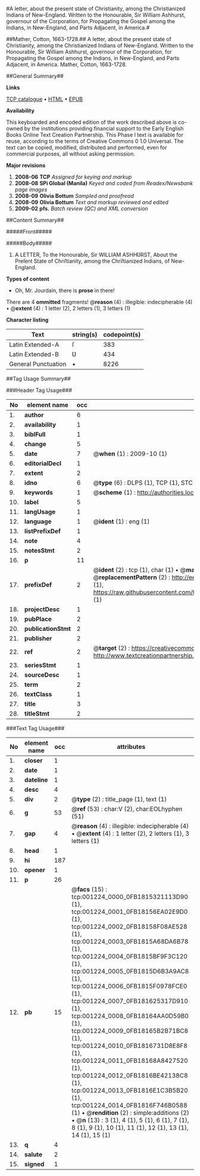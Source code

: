 #A letter, about the present state of Christianity, among the Christianized Indians of New-England. Written to the Honourable, Sir William Ashhurst, governour of the Corporation, for Propagating the Gospel among the Indians, in New-England, and Parts Adjacent, in America.#

##Mather, Cotton, 1663-1728.##
A letter, about the present state of Christianity, among the Christianized Indians of New-England. Written to the Honourable, Sir William Ashhurst, governour of the Corporation, for Propagating the Gospel among the Indians, in New-England, and Parts Adjacent, in America.
Mather, Cotton, 1663-1728.

##General Summary##

**Links**

[TCP catalogue](http://www.ota.ox.ac.uk/tcp/)  • 
[HTML](http://tei.it.ox.ac.uk/tcp/Texts-HTML/free/N01/N01027.html)  • 
[EPUB](http://tei.it.ox.ac.uk/tcp/Texts-EPUB/free/N01/N01027.epub)

**Availability**

This keyboarded and encoded edition of the
	       work described above is co-owned by the institutions
	       providing financial support to the Early English Books
	       Online Text Creation Partnership. This Phase I text is
	       available for reuse, according to the terms of Creative
	       Commons 0 1.0 Universal. The text can be copied,
	       modified, distributed and performed, even for
	       commercial purposes, all without asking permission.

**Major revisions**

1. __2008-06__ __TCP__ *Assigned for keying and markup*
1. __2008-08__ __SPi Global (Manila)__ *Keyed and coded from Readex/Newsbank page images*
1. __2008-09__ __Olivia Bottum__ *Sampled and proofread*
1. __2008-09__ __Olivia Bottum__ *Text and markup reviewed and edited*
1. __2009-02__ __pfs.__ *Batch review (QC) and XML conversion*

##Content Summary##

#####Front#####

#####Body#####

1. A LETTER, To the Honourable, Sir WILLIAM ASHHƲRST, About the Preſent State of Chriſtianity, among the Chriſtianized Indians, of New-England.

**Types of content**

  * Oh, Mr. Jourdain, there is **prose** in there!

There are 4 **ommitted** fragments! 
 @__reason__ (4) : illegible: indecipherable (4)  •  @__extent__ (4) : 1 letter (2), 2 letters (1), 3 letters (1)

**Character listing**


|Text|string(s)|codepoint(s)|
|---|---|---|
|Latin Extended-A|ſ|383|
|Latin Extended-B|Ʋ|434|
|General Punctuation|•|8226|

##Tag Usage Summary##

###Header Tag Usage###

|No|element name|occ|attributes|
|---|---|---|---|
|1.|__author__|6||
|2.|__availability__|1||
|3.|__biblFull__|1||
|4.|__change__|5||
|5.|__date__|7| @__when__ (1) : 2009-10 (1)|
|6.|__editorialDecl__|1||
|7.|__extent__|2||
|8.|__idno__|6| @__type__ (6) : DLPS (1), TCP (1), STC (1), NOTIS (1), IMAGE-SET (1), EVANS-CITATION (1)|
|9.|__keywords__|1| @__scheme__ (1) : http://authorities.loc.gov/ (1)|
|10.|__label__|5||
|11.|__langUsage__|1||
|12.|__language__|1| @__ident__ (1) : eng (1)|
|13.|__listPrefixDef__|1||
|14.|__note__|4||
|15.|__notesStmt__|2||
|16.|__p__|11||
|17.|__prefixDef__|2| @__ident__ (2) : tcp (1), char (1)  •  @__matchPattern__ (2) : ([0-9\-]+):([0-9IVX]+) (1), (.+) (1)  •  @__replacementPattern__ (2) : http://eebo.chadwyck.com/downloadtiff?vid=$1&page=$2 (1), https://raw.githubusercontent.com/textcreationpartnership/Texts/master/tcpchars.xml#$1 (1)|
|18.|__projectDesc__|1||
|19.|__pubPlace__|2||
|20.|__publicationStmt__|2||
|21.|__publisher__|2||
|22.|__ref__|2| @__target__ (2) : https://creativecommons.org/publicdomain/zero/1.0/ (1), http://www.textcreationpartnership.org/docs/. (1)|
|23.|__seriesStmt__|1||
|24.|__sourceDesc__|1||
|25.|__term__|2||
|26.|__textClass__|1||
|27.|__title__|3||
|28.|__titleStmt__|2||


###Text Tag Usage###

|No|element name|occ|attributes|
|---|---|---|---|
|1.|__closer__|1||
|2.|__date__|1||
|3.|__dateline__|1||
|4.|__desc__|4||
|5.|__div__|2| @__type__ (2) : title_page (1), text (1)|
|6.|__g__|53| @__ref__ (53) : char:V (2), char:EOLhyphen (51)|
|7.|__gap__|4| @__reason__ (4) : illegible: indecipherable (4)  •  @__extent__ (4) : 1 letter (2), 2 letters (1), 3 letters (1)|
|8.|__head__|1||
|9.|__hi__|187||
|10.|__opener__|1||
|11.|__p__|26||
|12.|__pb__|15| @__facs__ (15) : tcp:001224_0000_0FB1815321113D90 (1), tcp:001224_0001_0FB18156EA02E9D0 (1), tcp:001224_0002_0FB18158F08AE528 (1), tcp:001224_0003_0FB1815A68DA6B78 (1), tcp:001224_0004_0FB1815BF9F3C120 (1), tcp:001224_0005_0FB1815D6B3A9AC8 (1), tcp:001224_0006_0FB1815F0978FCE0 (1), tcp:001224_0007_0FB181625317D910 (1), tcp:001224_0008_0FB18164AA0D59B0 (1), tcp:001224_0009_0FB18165B2B71BC8 (1), tcp:001224_0010_0FB1816731D8E8F8 (1), tcp:001224_0011_0FB18168A8427520 (1), tcp:001224_0012_0FB1816BE42138C8 (1), tcp:001224_0013_0FB1816E1C3B5B20 (1), tcp:001224_0014_0FB1816F746B0588 (1)  •  @__rendition__ (2) : simple:additions (2)  •  @__n__ (13) : 3 (1), 4 (1), 5 (1), 6 (1), 7 (1), 8 (1), 9 (1), 10 (1), 11 (1), 12 (1), 13 (1), 14 (1), 15 (1)|
|13.|__q__|4||
|14.|__salute__|2||
|15.|__signed__|1||
